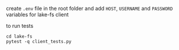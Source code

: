 create `.env` file in the root folder and add `HOST`, `USERNAME` and `PASSWORD` variables for lake-fs client

to run tests
```
cd lake-fs
pytest -q client_tests.py
```
